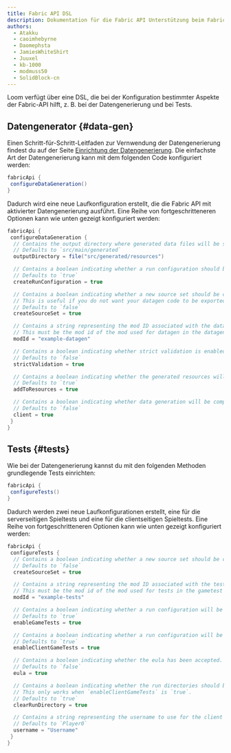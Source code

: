 ```yaml
---
title: Fabric API DSL
description: Dokumentation für die Fabric API Unterstützung beim Fabric Loom Gradle Plugin.
authors:
  - Atakku
  - caoimhebyrne
  - Daomephsta
  - JamiesWhiteShirt
  - Juuxel
  - kb-1000
  - modmuss50
  - SolidBlock-cn
---
```


Loom verfügt über eine DSL, die bei der Konfiguration bestimmter Aspekte der Fabric-API hilft, z. B. bei der Datengenerierung und bei Tests.

## Datengenerator {#data-gen}

Einen Schritt-für-Schritt-Leitfaden zur Vernwendung der Datengenerierung findest du auf der Seite [Einrichtung der Datengenerierung](data-generation/setup). Die einfachste Art der Datengenerierung kann mit dem folgenden Code konfiguriert werden:

```groovy
fabricApi {
 configureDataGeneration()
}
```

Dadurch wird eine neue Laufkonfiguration erstellt, die die Fabric API mit aktivierter Datengenerierung ausführt. Eine Reihe von fortgeschritteneren Optionen kann wie unten gezeigt konfiguriert werden:

```groovy
fabricApi {
 configureDataGeneration {
  // Contains the output directory where generated data files will be stored.
  // Defaults to `src/main/generated`
  outputDirectory = file("src/generated/resources")

  // Contains a boolean indicating whether a run configuration should be created for the data generation process.
  // Defaults to `true`
  createRunConfiguration = true

  // Contains a boolean indicating whether a new source set should be created for the data generation process.
  // This is useful if you do not want your datagen code to be exported in your mod jar.
  // Defaults to `false`
  createSourceSet = true

  // Contains a string representing the mod ID associated with the data generation process. This must be set if `createSourceSet` is true.
  // This must be the mod id of the mod used for datagen in the datagen source set and not your main mod id.
  modId = "example-datagen"

  // Contains a boolean indicating whether strict validation is enabled.
  // Defaults to `false`
  strictValidation = true

  // Contains a boolean indicating whether the generated resources will be automatically added to the main source set.
  // Defaults to `true`
  addToResources = true

  // Contains a boolean indicating whether data generation will be compiled and run with the client.
  // Defaults to `false`
  client = true
 }
}
```

## Tests {#tests}

Wie bei der Datengenerierung kannst du mit den folgenden Methoden grundlegende Tests einrichten:

```groovy
fabricApi {
 configureTests()
}
```

Dadurch werden zwei neue Laufkonfigurationen erstellt, eine für die serverseitigen Spieltests und eine für die clientseitigen Spieltests. Eine Reihe von fortgeschritteneren Optionen kann wie unten gezeigt konfiguriert werden:

```groovy
fabricApi {
 configureTests {
  // Contains a boolean indicating whether a new source set should be created for the tests.
  // Defaults to `false`
  createSourceSet = true

  // Contains a string representing the mod ID associated with the tests. This must be set if `createSourceSet` is true.
  // This must be the mod id of the mod used for tests in the gametest source set and not your main mod id.
  modId = "example-tests"

  // Contains a boolean indicating whether a run configuration will be created for the server side game tests, using Vanilla Game Test framework.
  // Defaults to `true`
  enableGameTests = true

  // Contains a boolean indicating whether a run configuration will be created for the client side game tests, using the Fabric API Client Test framework.
  // Defaults to `true`
  enableClientGameTests = true

  // Contains a boolean indicating whether the eula has been accepted. By enabling this you agree to the Minecraft EULA located at https://aka.ms/MinecraftEULA.
  // Defaults to `false`
  eula = true

  // Contains a boolean indicating whether the run directories should be cleared before running the tests.
  // This only works when `enableClientGameTests` is `true`.
  // Defaults to `true`
  clearRunDirectory = true

  // Contains a string representing the username to use for the client side game tests.
  // Defaults to `Player0`
  username = "Username"
 }
}
```
